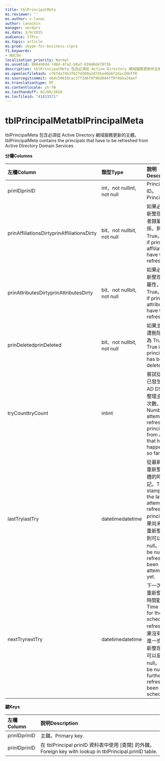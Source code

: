 ```yaml
---
title: tblPrincipalMeta
ms.reviewer: ''
ms.author: v-lanac
author: lanachin
manager: serdars
ms.date: 3/9/2015
audience: ITPro
ms.topic: article
ms.prod: skype-for-business-itpro
f1.keywords:
- NOCSH
localization_priority: Normal
ms.assetid: 808490d4-7d6d-47a2-b8af-b5940d47073b
description: tblPrincipalMeta 包含必須從 Active Directory 網域服務更新的主體。
ms.openlocfilehash: c76f4a74b3f627d360a2d745e46b6f2dac26bff0
ms.sourcegitcommit: e64c50818cac37f3d6f0f96d0d4ff0f4bba24aef
ms.translationtype: MT
ms.contentlocale: zh-TW
ms.lasthandoff: 02/06/2020
ms.locfileid: "41813571"
---
```

# <a name="tblprincipalmeta"></a><span data-ttu-id="6cda5-103">tblPrincipalMeta</span><span class="sxs-lookup"><span data-stu-id="6cda5-103">tblPrincipalMeta</span></span>
 
<span data-ttu-id="6cda5-104">tblPrincipalMeta 包含必須從 Active Directory 網域服務更新的主體。</span><span class="sxs-lookup"><span data-stu-id="6cda5-104">tblPrincipalMeta contains the principals that have to be refreshed from Active Directory Domain Services.</span></span>
  
<span data-ttu-id="6cda5-105">**分欄**</span><span class="sxs-lookup"><span data-stu-id="6cda5-105">**Columns**</span></span>

|<span data-ttu-id="6cda5-106">**左欄**</span><span class="sxs-lookup"><span data-stu-id="6cda5-106">**Column**</span></span>|<span data-ttu-id="6cda5-107">**類型**</span><span class="sxs-lookup"><span data-stu-id="6cda5-107">**Type**</span></span>|<span data-ttu-id="6cda5-108">**說明**</span><span class="sxs-lookup"><span data-stu-id="6cda5-108">**Description**</span></span>|
|:-----|:-----|:-----|
|<span data-ttu-id="6cda5-109">prinID</span><span class="sxs-lookup"><span data-stu-id="6cda5-109">prinID</span></span>  <br/> |<span data-ttu-id="6cda5-110">int，not null</span><span class="sxs-lookup"><span data-stu-id="6cda5-110">int, not null</span></span>  <br/> |<span data-ttu-id="6cda5-111">Principal ID。</span><span class="sxs-lookup"><span data-stu-id="6cda5-111">Principal ID.</span></span>  <br/> |
|<span data-ttu-id="6cda5-112">prinAffiliationsDirty</span><span class="sxs-lookup"><span data-stu-id="6cda5-112">prinAffiliationsDirty</span></span>  <br/> |<span data-ttu-id="6cda5-113">bit、not null</span><span class="sxs-lookup"><span data-stu-id="6cda5-113">bit, not null</span></span>  <br/> |<span data-ttu-id="6cda5-114">如果必須重新整理承擔者隸屬關係，則為 True。</span><span class="sxs-lookup"><span data-stu-id="6cda5-114">True if principal affiliations have to be refreshed.</span></span>  <br/> |
|<span data-ttu-id="6cda5-115">prinAttributesDirty</span><span class="sxs-lookup"><span data-stu-id="6cda5-115">prinAttributesDirty</span></span>  <br/> |<span data-ttu-id="6cda5-116">bit、not null</span><span class="sxs-lookup"><span data-stu-id="6cda5-116">bit, not null</span></span>  <br/> |<span data-ttu-id="6cda5-117">如果必須重新整理主體屬性，則為 True。</span><span class="sxs-lookup"><span data-stu-id="6cda5-117">True if principal attributes have to be refreshed.</span></span>  <br/> |
|<span data-ttu-id="6cda5-118">prinDeleted</span><span class="sxs-lookup"><span data-stu-id="6cda5-118">prinDeleted</span></span>  <br/> |<span data-ttu-id="6cda5-119">bit、not null</span><span class="sxs-lookup"><span data-stu-id="6cda5-119">bit, not null</span></span>  <br/> |<span data-ttu-id="6cda5-120">如果主體已遭刪除，則為 True。</span><span class="sxs-lookup"><span data-stu-id="6cda5-120">True if the principal has been deleted.</span></span>  <br/> |
|<span data-ttu-id="6cda5-121">tryCount</span><span class="sxs-lookup"><span data-stu-id="6cda5-121">tryCount</span></span>  <br/> |<span data-ttu-id="6cda5-122">int</span><span class="sxs-lookup"><span data-stu-id="6cda5-122">int</span></span>  <br/> |<span data-ttu-id="6cda5-123">嘗試從目前已發生過的 AD DS 重新整理主體的次數。</span><span class="sxs-lookup"><span data-stu-id="6cda5-123">Number of attempts to refresh the principal from AD DS that have happened so far.</span></span>  <br/> |
|<span data-ttu-id="6cda5-124">lastTry</span><span class="sxs-lookup"><span data-stu-id="6cda5-124">lastTry</span></span>  <br/> |<span data-ttu-id="6cda5-125">datetime</span><span class="sxs-lookup"><span data-stu-id="6cda5-125">datetime</span></span>  <br/> |<span data-ttu-id="6cda5-126">從最新嘗試重新整理主體的時間戳記。</span><span class="sxs-lookup"><span data-stu-id="6cda5-126">Time stamp from the latest attempt to refresh the principal.</span></span> <span data-ttu-id="6cda5-127">如果尚未嘗試重新整理，則可以是 null。</span><span class="sxs-lookup"><span data-stu-id="6cda5-127">Can be null if no refresh has been attempted yet.</span></span>  <br/> |
|<span data-ttu-id="6cda5-128">nextTry</span><span class="sxs-lookup"><span data-stu-id="6cda5-128">nextTry</span></span>  <br/> |<span data-ttu-id="6cda5-129">datetime</span><span class="sxs-lookup"><span data-stu-id="6cda5-129">datetime</span></span>  <br/> |<span data-ttu-id="6cda5-130">下一次排程重新整理的時間戳記。</span><span class="sxs-lookup"><span data-stu-id="6cda5-130">Time stamp for the next scheduled refresh.</span></span> <span data-ttu-id="6cda5-131">如果沒有排程進一步的重新整理，就可以是 null。</span><span class="sxs-lookup"><span data-stu-id="6cda5-131">Can be null if no further refresh has been scheduled.</span></span>  <br/> |
   
<span data-ttu-id="6cda5-132">**鍵**</span><span class="sxs-lookup"><span data-stu-id="6cda5-132">**Keys**</span></span>

|<span data-ttu-id="6cda5-133">**左欄**</span><span class="sxs-lookup"><span data-stu-id="6cda5-133">**Column**</span></span>|<span data-ttu-id="6cda5-134">**說明**</span><span class="sxs-lookup"><span data-stu-id="6cda5-134">**Description**</span></span>|
|:-----|:-----|
|<span data-ttu-id="6cda5-135">prinID</span><span class="sxs-lookup"><span data-stu-id="6cda5-135">prinID</span></span>  <br/> |<span data-ttu-id="6cda5-136">主鍵。</span><span class="sxs-lookup"><span data-stu-id="6cda5-136">Primary key.</span></span>  <br/> |
|<span data-ttu-id="6cda5-137">prinID</span><span class="sxs-lookup"><span data-stu-id="6cda5-137">prinID</span></span>  <br/> |<span data-ttu-id="6cda5-138">在 tblPrincipal prinID 資料表中使用 [查閱] 的外鍵。</span><span class="sxs-lookup"><span data-stu-id="6cda5-138">Foreign key with lookup in tblPrincipal.prinID table.</span></span>  <br/> |
   

